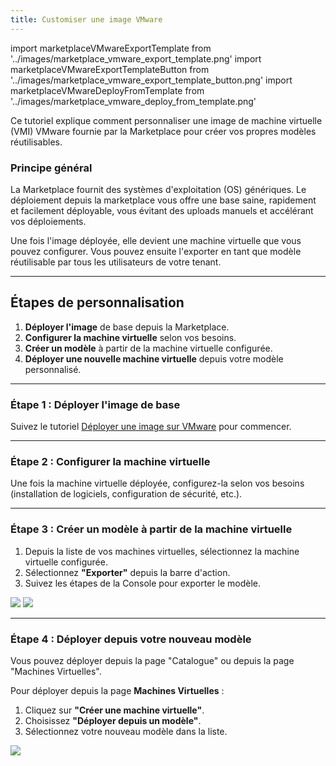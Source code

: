 ```yaml
---
title: Customiser une image VMware
---
```

import marketplaceVMwareExportTemplate from '../images/marketplace_vmware_export_template.png'
import marketplaceVMwareExportTemplateButton from '../images/marketplace_vmware_export_template_button.png'
import marketplaceVMwareDeployFromTemplate from '../images/marketplace_vmware_deploy_from_template.png'

Ce tutoriel explique comment personnaliser une image de machine virtuelle (VMI) VMware fournie par la Marketplace pour créer vos propres modèles réutilisables.

### Principe général

La Marketplace fournit des systèmes d'exploitation (OS) génériques. Le déploiement depuis la marketplace vous offre une base saine, rapidement et facilement déployable, vous évitant des uploads manuels et accélérant vos déploiements.

Une fois l'image déployée, elle devient une machine virtuelle que vous pouvez configurer. Vous pouvez ensuite l'exporter en tant que modèle réutilisable par tous les utilisateurs de votre tenant.

---

## Étapes de personnalisation

1.  **Déployer l'image** de base depuis la Marketplace.
2.  **Configurer la machine virtuelle** selon vos besoins.
3.  **Créer un modèle** à partir de la machine virtuelle configurée.
4.  **Déployer une nouvelle machine virtuelle** depuis votre modèle personnalisé.

---

### Étape 1 : Déployer l'image de base

Suivez le tutoriel [Déployer une image sur VMware](./deploy_vmware.md) pour commencer.

---

### Étape 2 : Configurer la machine virtuelle

Une fois la machine virtuelle déployée, configurez-la selon vos besoins (installation de logiciels, configuration de sécurité, etc.).

---

### Étape 3 : Créer un modèle à partir de la machine virtuelle

1.  Depuis la liste de vos machines virtuelles, sélectionnez la machine virtuelle configurée.
2.  Sélectionnez **"Exporter"** depuis la barre d'action.
3.  Suivez les étapes de la Console pour exporter le modèle.

<img src={marketplaceVMwareExportTemplateButton} />
<img src={marketplaceVMwareExportTemplate} />

---

### Étape 4 : Déployer depuis votre nouveau modèle

Vous pouvez déployer depuis la page "Catalogue" ou depuis la page "Machines Virtuelles".

Pour déployer depuis la page **Machines Virtuelles** :
1.  Cliquez sur **"Créer une machine virtuelle"**.
2.  Choisissez **"Déployer depuis un modèle"**.
3.  Sélectionnez votre nouveau modèle dans la liste.

<img src={marketplaceVMwareDeployFromTemplate} />
